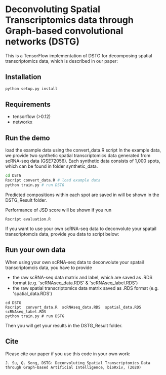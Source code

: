 # Deconvoluting Spatial Transcriptomics data through Graph-based convolutional networks (DSTG)

This is a TensorFlow implementation of DSTG for decomposing spatial transcriptomics data, which is described in our paper: 

## Installation

```bash
python setup.py install
```

## Requirements
* tensorflow (>0.12)
* networkx

## Run the demo

load the example data using the convert_data.R script
In the example data, we provide two synthetic spatial transcriptomics data generated from scRNA-seq data (GSE72056). Each synthetic data consists of 1,000 spots, which can be found in folder synthetic_data.
```bash
cd DSTG
Rscript convert_data.R # load example data 
python train.py # run DSTG
```
Predicted compositions within each spot are saved in will be shown in the DSTG_Result folder.

Performance of JSD score will be shown if you run
```
Rscript evaluation.R
```
If you want to use your own scRNA-seq data to deconvolute your spatail transcriptomcis data, provide you data to script below:

## Run your own data
When using your own scRNA-seq data to deconvolute your spatail transcriptomcis data, you have to provide 
* the raw scRNA-seq data matrix and label, which are saved as .RDS format (e.g. 'scRNAseq_data.RDS' & 'scRNAseq_label.RDS')
* the raw spatial transcriptomics data matrix saved as .RDS format (e.g. 'spatial_data.RDS')

```
cd DSTG
Rscript  convert_data.R  scRNAseq_data.RDS  spatial_data.RDS  scRNAseq_label.RDS
python train.py # run DSTG
```
Then you will get your results in the DSTG_Result folder.


## Cite

Please cite our paper if you use this code in your own work:

```
J. Su, Q. Song, DSTG: Deconvoluting Spatial Transcriptomics Data through Graph-based Artificial Intelligence, bioRxiv, (2020) 
```
